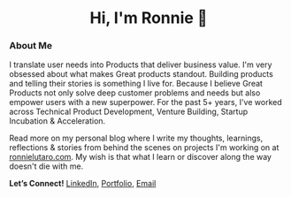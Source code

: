 <h1 align="center">Hi, I'm Ronnie 👋</h1>

### About Me

I translate user needs into Products that deliver business value. I'm very obsessed about what makes Great products standout. Building products and telling their stories is something I live for. Because I believe Great Products not only solve deep customer problems and needs but also empower users with a new superpower. For the past 5+ years, I've worked across Technical Product Development, Venture Building, Startup Incubation & Acceleration. 

Read more on my personal blog where I write my thoughts, learnings, reflections & stories from behind the scenes on projects I'm working on at [ronnielutaro.com](ronnielutaro.com). My wish is that what I learn or discover along the way doesn't die with me.

**Let’s Connect!** [LinkedIn](https://www.linkedin.com/in/ronnie-lutaro-b73240aa/), [Portfolio](https://ronnielutaro.com), [Email](mailto:r.lutaro@rocketizetech.com)
